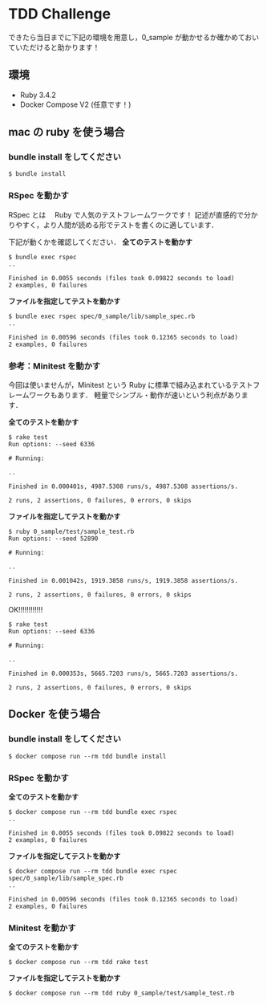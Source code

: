 # TDD Challenge

できたら当日までに下記の環境を用意し，0_sample が動かせるか確かめておいていただけると助かります！

## 環境

- Ruby 3.4.2
- Docker Compose V2 (任意です！)

## mac の ruby を使う場合

### bundle install をしてください

```
$ bundle install
```

### RSpec を動かす

RSpec とは　 Ruby で人気のテストフレームワークです！
記述が直感的で分かりやすく，より人間が読める形でテストを書くのに適しています．

下記が動くかを確認してください．
**全てのテストを動かす**

```
$ bundle exec rspec
..

Finished in 0.0055 seconds (files took 0.09822 seconds to load)
2 examples, 0 failures
```

**ファイルを指定してテストを動かす**

```
$ bundle exec rspec spec/0_sample/lib/sample_spec.rb
..

Finished in 0.00596 seconds (files took 0.12365 seconds to load)
2 examples, 0 failures
```

### 参考：Minitest を動かす

今回は使いませんが，Minitest という Ruby に標準で組み込まれているテストフレームワークもあります．
軽量でシンプル・動作が速いという利点があります．

**全てのテストを動かす**

```
$ rake test
Run options: --seed 6336

# Running:

..

Finished in 0.000401s, 4987.5308 runs/s, 4987.5308 assertions/s.

2 runs, 2 assertions, 0 failures, 0 errors, 0 skips
```

**ファイルを指定してテストを動かす**

```
$ ruby 0_sample/test/sample_test.rb
Run options: --seed 52890

# Running:

..

Finished in 0.001042s, 1919.3858 runs/s, 1919.3858 assertions/s.

2 runs, 2 assertions, 0 failures, 0 errors, 0 skips
```

OK!!!!!!!!!!!!

```
$ rake test
Run options: --seed 6336

# Running:

..

Finished in 0.000353s, 5665.7203 runs/s, 5665.7203 assertions/s.

2 runs, 2 assertions, 0 failures, 0 errors, 0 skips
```

## Docker を使う場合

### bundle install をしてください

```
$ docker compose run --rm tdd bundle install
```

### RSpec を動かす

**全てのテストを動かす**

```
$ docker compose run --rm tdd bundle exec rspec
..

Finished in 0.0055 seconds (files took 0.09822 seconds to load)
2 examples, 0 failures
```

**ファイルを指定してテストを動かす**

```
$ docker compose run --rm tdd bundle exec rspec spec/0_sample/lib/sample_spec.rb
..

Finished in 0.00596 seconds (files took 0.12365 seconds to load)
2 examples, 0 failures
```

### Minitest を動かす

**全てのテストを動かす**

```
$ docker compose run --rm tdd rake test
```

**ファイルを指定してテストを動かす**

```
$ docker compose run --rm tdd ruby 0_sample/test/sample_test.rb
```
